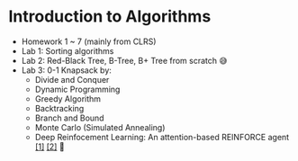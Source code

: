 # Introduction to Algorithms

- Homework 1 ~ 7 (mainly from CLRS)
- Lab 1: Sorting algorithms
- Lab 2: Red-Black Tree, B-Tree, B+ Tree from scratch :sweat_smile:
- Lab 3: 0-1 Knapsack by:
  - Divide and Conquer
  - Dynamic Programming
  - Greedy Algorithm
  - Backtracking
  - Branch and Bound
  - Monte Carlo (Simulated Annealing)
  - Deep Reinfocement Learning: An attention-based REINFORCE agent [[1]](https://openreview.net/forum?id=ByxBFsRqYm) [[2]](https://proceedings.neurips.cc/paper_files/paper/2020/hash/f231f2107df69eab0a3862d50018a9b2-Abstract.html) :star2:
